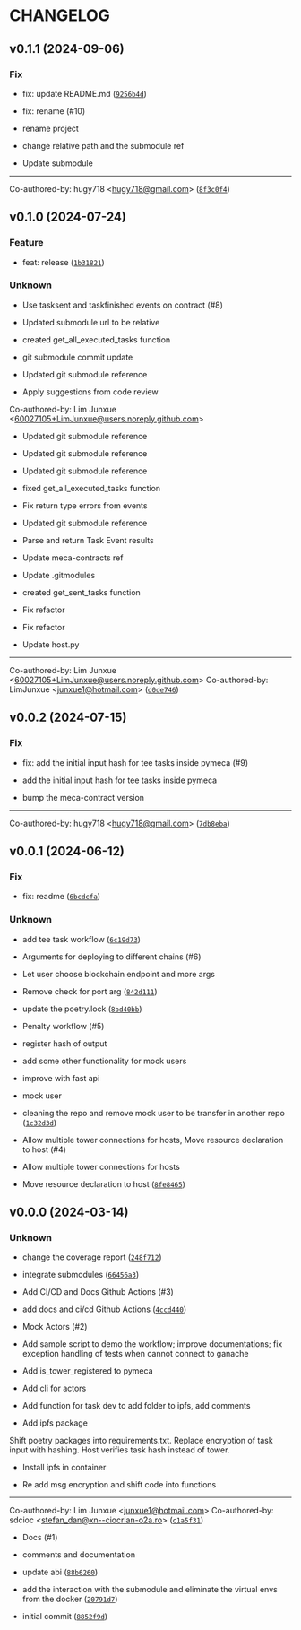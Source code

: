 # CHANGELOG

## v0.1.1 (2024-09-06)

### Fix

* fix: update README.md ([`9256b4d`](https://github.com/sbip-sg/pymeca/commit/9256b4d9ffdf19c81aa8ca5e4d76042041efb7f1))

* fix: rename (#10)

* rename project

* change relative path and the submodule ref

* Update submodule

---------

Co-authored-by: hugy718 &lt;hugy718@gmail.com&gt; ([`8f3c0f4`](https://github.com/sbip-sg/pymeca/commit/8f3c0f448c799b7b88845399e8b98c4f1a7cb079))

## v0.1.0 (2024-07-24)

### Feature

* feat: release ([`1b31821`](https://github.com/sbip-sg/pymeca/commit/1b318213eab6490a3851a079ab8949ef7af09910))

### Unknown

* Use tasksent and taskfinished events on contract (#8)

* Updated submodule url to be relative

* created get_all_executed_tasks function

* git submodule commit update

* Updated git submodule reference

* Apply suggestions from code review

Co-authored-by: Lim Junxue &lt;60027105+LimJunxue@users.noreply.github.com&gt;

* Updated git submodule reference

* Updated git submodule reference

* Updated git submodule reference

* fixed get_all_executed_tasks function

* Fix return type errors from events

* Updated git submodule reference

* Parse and return Task Event results

* Update meca-contracts ref

* Update .gitmodules

* created get_sent_tasks function

* Fix refactor

* Fix refactor

* Update host.py

---------

Co-authored-by: Lim Junxue &lt;60027105+LimJunxue@users.noreply.github.com&gt;
Co-authored-by: LimJunxue &lt;junxue1@hotmail.com&gt; ([`d0de746`](https://github.com/sbip-sg/pymeca/commit/d0de74632e6aa147d82bebf33e1dd1d05c919886))

## v0.0.2 (2024-07-15)

### Fix

* fix: add the initial input hash for tee tasks inside pymeca (#9)

* add the initial input hash for tee tasks inside pymeca

* bump the meca-contract version

---------

Co-authored-by: hugy718 &lt;hugy718@gmail.com&gt; ([`7db8eba`](https://github.com/sbip-sg/pymeca/commit/7db8eba6515baa82400e2f9ce1f2bddd7c11aa6d))

## v0.0.1 (2024-06-12)

### Fix

* fix: readme ([`6bcdcfa`](https://github.com/sbip-sg/pymeca/commit/6bcdcfa54fe66e1c1c35e77c398c284a6e836521))

### Unknown

* add tee task workflow ([`6c19d73`](https://github.com/sbip-sg/pymeca/commit/6c19d73ed07d7af9fa42bf0dcad604d30e08884a))

* Arguments for deploying to different chains (#6)

* Let user choose blockchain endpoint and more args

* Remove check for port arg ([`842d111`](https://github.com/sbip-sg/pymeca/commit/842d1115ad0c8efd3d365e8cda4bb1f4f6d88a35))

* update the poetry.lock ([`8bd40bb`](https://github.com/sbip-sg/pymeca/commit/8bd40bbc92ac8362d56bbb0bcbd307812d84c456))

* Penalty workflow (#5)

* register hash of output

* add some other functionality for mock users

* improve with fast api

* mock  user

* cleaning the repo and remove mock user to be transfer in another repo ([`1c32d3d`](https://github.com/sbip-sg/pymeca/commit/1c32d3de02db3fdd2b1d6149c4888cecdba2f3df))

* Allow multiple tower connections for hosts, Move resource declaration to host (#4)

* Allow multiple tower connections for hosts

* Move resource declaration to host ([`8fe8465`](https://github.com/sbip-sg/pymeca/commit/8fe846566e0f4520614de4a05246f3b8862935fd))

## v0.0.0 (2024-03-14)

### Unknown

* change the coverage report ([`248f712`](https://github.com/sbip-sg/pymeca/commit/248f712300250b58ebd5872a3aab51fe29cb165c))

* integrate submodules ([`66456a3`](https://github.com/sbip-sg/pymeca/commit/66456a3506345c9638349dbc1fd1cbae17fdeddf))

* Add CI/CD and Docs Github Actions (#3)

* add docs and ci/cd Github Actions ([`4ccd440`](https://github.com/sbip-sg/pymeca/commit/4ccd4404df3d628cb6104e52eacb20c240d36746))

* Mock Actors (#2)

* Add sample script to demo the workflow; improve documentations; fix exception handling of tests when cannot connect to ganache

* Add is_tower_registered to pymeca

* Add cli for actors

* Add function for task dev to add folder to ipfs, add comments

* Add ipfs package

Shift poetry packages into requirements.txt.
Replace encryption of task input with hashing.
Host verifies task hash instead of tower.

* Install ipfs in container

* Re add msg encryption and shift code into functions

---------

Co-authored-by: Lim Junxue &lt;junxue1@hotmail.com&gt;
Co-authored-by: sdcioc &lt;stefan_dan@xn--ciocrlan-o2a.ro&gt; ([`c1a5f31`](https://github.com/sbip-sg/pymeca/commit/c1a5f316fd35ff542f5d699e04a5685719681fd8))

* Docs (#1)

* comments and documentation

* update abi ([`88b6260`](https://github.com/sbip-sg/pymeca/commit/88b62602b2ee7cca0692cfd925e38932e483f541))

* add the interaction with the submodule and eliminate the virtual envs from the docker ([`20791d7`](https://github.com/sbip-sg/pymeca/commit/20791d788c9f75ad0152ebe7393223c6cc735e93))

* initial commit ([`8852f9d`](https://github.com/sbip-sg/pymeca/commit/8852f9d4e805001f82a03452717806ccd5fab38e))
